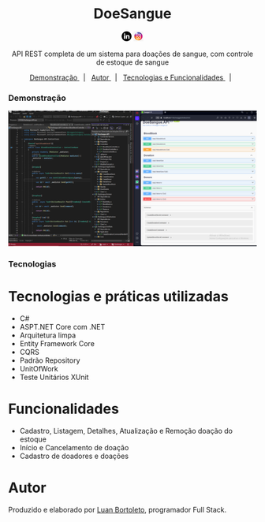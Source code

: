 <h1 align="center">DoeSangue</h1>
<p  align='center'> 
 <a href= 'https://www.linkedin.com/in/luan-bortoleto-590490234/'>
 <img alt='Luan Bortoleto [Linkedin]' src='/iconlinke (2).jpg' width=20px></a>
  <a href='https://www.instagram.com/luanbortoleto/'><img alt='Luan Bortoleto [Instagram]' src='/iconinsta(2).jpg' width=20px></a>
  </p>
  
  <p align="center"> API REST completa de um sistema para doações de sangue, com controle de estoque de sangue
 </p>
 
 <p align='center'>
 <a href= '#demonstração'> Demonstração </a> &nbsp;&nbsp;|&nbsp;&nbsp;
 <a href= '#autor'> Autor </a> &nbsp;&nbsp;|&nbsp;&nbsp;
 <a href= '#tecnologias'> Tecnologias e Funcionalidades </a> &nbsp;&nbsp;|&nbsp;&nbsp;
 </p>
 


 ### Demonstração
 
<p align='center'> <img src= '/doesangue.PNG'</p></p>
 
### Tecnologias

<h1>Tecnologias e práticas utilizadas</h1>

<div>
<ul>
 <li>C#</li>
<li>ASPT.NET Core com .NET</li>
<li>Arquitetura limpa</li>
<li>Entity Framework Core</li>
 <li>CQRS</li>
 <li>Padrão Repository</li>
 <li>UnitOfWork</li>
 <li>Teste Unitários XUnit</li>
</ul>
</div>

<div>
 <h1> Funcionalidades</h1>
 <ul>
  <li>Cadastro, Listagem, Detalhes, Atualização e Remoção doação do estoque</li>
   <li>Início e Cancelamento de doação</li>
   <li>Cadastro de doadores e doações</li>
 </ul>
</div>
 
 # Autor 
 <p> Produzido e elaborado por <a href='https://www.instagram.com/luanbortoleto/'>Luan Bortoleto</a>, programador Full Stack.</p>


